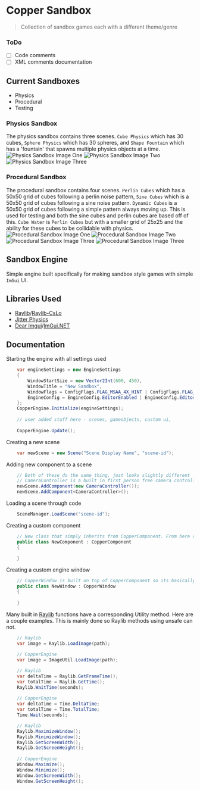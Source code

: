 # Copper Sandbox

> Collection of sandbox games each with a different theme/genre

### ToDo
- [ ] Code comments
- [ ] XML comments documentation

## Current Sandboxes

- Physics
- Procedural
- Testing

### Physics Sandbox

The physics sandbox contains three scenes. `Cube Physics` which has 30 cubes, `Sphere Physics` which has 30 spheres,
and `Shape Fountain` which has a 'fountain' that spawns multiple physics objects at a time.
![Physics Sandbox Image One](Resources/PhysicsSandbox-ImageOne.png)
![Physics Sandbox Image Two](Resources/PhysicsSandbox-ImageTwo.png)
![Physics Sandbox Image Three](Resources/PhysicsSandbox-ImageThree.png)

### Procedural Sandbox

The procedural sandbox contains four scenes. `Perlin Cubes` which has a 50x50 grid of cubes following a perlin noise
pattern, `Sine Cubes` which is a 50x50 grid of cubes following a sine noise pattern. `Dynamic Cubes` is a 50x50 grid of
cubes following a simple pattern always moving up. This is used for testing and both the sine cubes and perlin cubes are
based off of this. `Cube Water` is `Perlin Cubes` but with a smaller grid of 25x25 and the ability for these cubes to be
collidable with physics.
![Procedural Sandbox Image One](Resources/ProceduralSandbox-ImageOne.png)
![Procedural Sandbox Image Two](Resources/ProceduralSandbox-ImageTwo.png)
![Procedural Sandbox Image Three](Resources/ProceduralSandbox-ImageThree.png)
![Procedural Sandbox Image Three](Resources/ProceduralSandbox-ImageFour.png)

## Sandbox Engine

Simple engine built specifically for making sandbox style games with simple `ImGui` UI.

## Libraries Used

- [Raylib](https://github.com/raysan5/raylib)/[Raylib-CsLo](https://github.com/NotNotTech/Raylib-CsLo)
- [Jitter Physics](https://github.com/notgiven688/jitterphysics)
- [Dear Imgui](https://github.com/ocornut/imgui)/[ImGui.NET](https://github.com/JoeTwizzle/ImGui.NET)

## Documentation

Starting the engine with all settings used
```csharp
    var engineSettings = new EngineSettings
    {
        WindowStartSize = new Vector2Int(600, 450),
        WindowTitle = "New Sandbox",
        WindowFlags = ConfigFlags.FLAG_MSAA_4X_HINT | ConfigFlags.FLAG_WINDOW_RESIZABLE,
        EngineConfig = EngineConfig.EditorEnabled | EngineConfig.EditorAtStart | EngineConfig.DebugVisuals
    };
    CopperEngine.Initialize(engineSettings);
        
    // user added stuff here - scenes, gameobjects, custom ui,
        
    CopperEngine.Update();
```

Creating a new scene

```csharp
    var newScene = new Scene("Scene Display Name", "scene-id");
```

Adding new component to a scene
```csharp
    // Both of these do the same thing, just looks slightly different
    // CameraController is a built in first person free camera controller
    newScene.AddComponent(new CameraController());
    newScene.AddComponent<CameraController>();
```

Loading a scene through code
```csharp
    SceneManager.LoadScene("scene-id");
```

Creating a custom component
```csharp
    // New class that simply inherits from CopperComponent. From here override the included functions
    public class NewComponent : CopperComponent
    {
        
    }
```

Creating a custom engine window
```csharp
    // CopperWindow is built on top of CopperComponent so its basically the same except CopperWindow overrides UiUpdate in CopperComponent, but provides WindowUpdate as an overridable method. 
    public class NewWindow : CopperWindow
    {
        
    }
```

Many built in [Raylib](https://www.raylib.com/cheatsheet/cheatsheet.html) functions have a corresponding Utility method. Here are a couple examples. This is mainly done so Raylib methods using unsafe can not.
```csharp
    // Raylib
    var image = Raylib.LoadImage(path);
    
    // CopperEngine
    var image = ImageUtil.LoadImage(path);
```

```csharp
    // Raylib
    var deltaTime = Raylib.GetFrameTime();
    var totalTime = Raylib.GetTime();
    Raylib.WaitTime(seconds);
    
    // CopperEngine
    var deltaTime = Time.DeltaTime;
    var totalTime = Time.TotalTime;
    Time.Wait(seconds);
``` 
    
```csharp
    // Raylib
    Raylib.MaximizeWindow();
    Raylib.MinimizeWindow();
    Raylib.GetScreenWidth();
    Raylib.GetScreenHeight();
    
    // CopperEngine
    Window.Maximize();
    Window.Minimize();
    Window.GetScreenWidth();
    Window.GetScreenHeight();
```